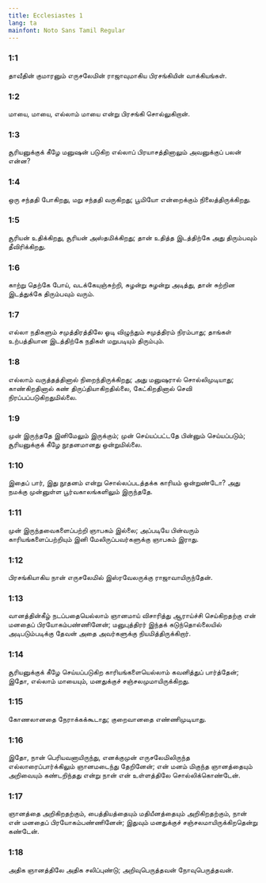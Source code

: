 ```yaml
---
title: Ecclesiastes 1
lang: ta
mainfont: Noto Sans Tamil Regular
---
```


###  1:1

தாவீதின் குமாரனும் எருசலேமின் ராஜாவுமாகிய பிரசங்கியின் வாக்கியங்கள்.

###  1:2

மாயை, மாயை, எல்லாம் மாயை என்று பிரசங்கி சொல்லுகிறான்.

###  1:3

சூரியனுக்குக் கீழே மனுஷன் படுகிற எல்லாப் பிரயாசத்தினாலும் அவனுக்குப் பலன் என்ன?

###  1:4

ஒரு சந்ததி போகிறது, மறு சந்ததி வருகிறது; பூமியோ என்றைக்கும் நிலைத்திருக்கிறது.

###  1:5

சூரியன் உதிக்கிறது, சூரியன் அஸ்தமிக்கிறது; தான் உதித்த இடத்திற்கே அது திரும்பவும் தீவிரிக்கிறது.

###  1:6

காற்று தெற்கே போய், வடக்கேயுஞ்சுற்றி, சுழன்று சுழன்று அடித்து, தான் சுற்றின இடத்துக்கே திரும்பவும் வரும்.

###  1:7

எல்லா நதிகளும் சமுத்திரத்திலே ஓடி விழுந்தும் சமுத்திரம் நிரம்பாது; தாங்கள் உற்பத்தியான இடத்திற்கே நதிகள் மறுபடியும் திரும்பும்.

###  1:8

எல்லாம் வருத்தத்தினால் நிறைந்திருக்கிறது; அது மனுஷரால் சொல்லிமுடியாது; காண்கிறதினால் கண் திருப்தியாகிறதில்லை, கேட்கிறதினால் செவி நிரப்பப்படுகிறதுமில்லை.

###  1:9

முன் இருந்ததே இனிமேலும் இருக்கும்; முன் செய்யப்பட்டதே பின்னும் செய்யப்படும்; சூரியனுக்குக் கீழே நூதனமானது ஒன்றுமில்லை.

###  1:10

இதைப் பார், இது நூதனம் என்று சொல்லப்படத்தக்க காரியம் ஒன்றுண்டோ? அது நமக்கு முன்னுள்ள பூர்வகாலங்களிலும் இருந்ததே.

###  1:11

முன் இருந்தவைகளைப்பற்றி ஞாபகம் இல்லை; அப்படியே பின்வரும் காரியங்களைப்பற்றியும் இனி மேலிருப்பவர்களுக்கு ஞாபகம் இராது.

###  1:12

பிரசங்கியாகிய நான் எருசலேமில் இஸ்ரவேலருக்கு ராஜாவாயிருந்தேன்.

###  1:13

வானத்தின்கீழ் நடப்பதையெல்லாம் ஞானமாய் விசாரித்து ஆராய்ச்சி செய்கிறதற்கு என் மனதைப் பிரயோகம்பண்ணினேன்; மனுபுத்திரர் இந்தக் கடுந்தொல்லையில் அடிபடும்படிக்கு தேவன் அதை அவர்களுக்கு நியமித்திருக்கிறார்.

###  1:14

சூரியனுக்குக் கீழே செய்யப்படுகிற காரியங்களையெல்லாம் கவனித்துப் பார்த்தேன்; இதோ, எல்லாம் மாயையும், மனதுக்குச் சஞ்சலமுமாயிருக்கிறது.

###  1:15

கோணலானதை நேராக்கக்கூடாது; குறைவானதை எண்ணிமுடியாது.

###  1:16

இதோ, நான் பெரியவனாயிருந்து, எனக்குமுன் எருசலேமிலிருந்த எல்லாரைப்பார்க்கிலும் ஞானமடைந்து தேறினேன்; என் மனம் மிகுந்த ஞானத்தையும் அறிவையும் கண்டறிந்தது என்று நான் என் உள்ளத்திலே சொல்லிக்கொண்டேன்.

###  1:17

ஞானத்தை அறிகிறதற்கும், பைத்தியத்தையும் மதியீனத்தையும் அறிகிறதற்கும், நான் என் மனதைப் பிரயோகம்பண்ணினேன்; இதுவும் மனதுக்குச் சஞ்சலமாயிருக்கிறதென்று கண்டேன்.

###  1:18

அதிக ஞானத்திலே அதிக சலிப்புண்டு; அறிவுபெருத்தவன் நோவுபெருத்தவன்.

